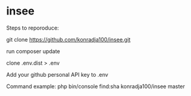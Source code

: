 # insee

Steps to reporoduce:

git clone https://github.com/konradja100/insee.git

run composer update

clone .env.dist > .env

Add your github personal API key to .env

Command example:
php bin/console find:sha konradja100/insee master
